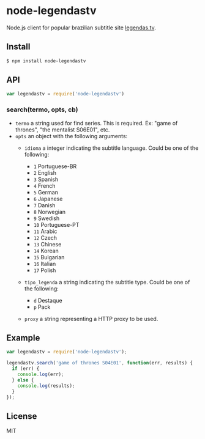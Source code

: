 # node-legendastv
 
Node.js client for popular brazilian subtitle site [legendas.tv](http://www.legendas.tv).

## Install

```sh
$ npm install node-legendastv
```

## API

```js
var legendastv = require('node-legendastv')
```

### search(termo, opts, cb)

- `termo` a string used for find series. This is required. Ex: "game of thrones", "the mentalist S06E01", etc.
- `opts` an object with the following arguments:
  - `idioma` a integer indicating the subtitle language. Could be one of the following:
    - `1`  Portuguese-BR
    - `2`  English
    - `3`  Spanish
    - `4`  French
    - `5`  German
    - `6`  Japanese
    - `7`  Danish
    - `8`  Norwegian
    - `9`  Swedish
    - `10` Portuguese-PT
    - `11` Arabic
    - `12` Czech
    - `13` Chinese
    - `14` Korean
    - `15` Bulgarian
    - `16` Italian
    - `17` Polish
  
  - `tipo_legenda` a string indicating the subtitle type. Could be one of the following:
    - `d` Destaque
    - `p` Pack
  - `proxy` a string representing a HTTP proxy to be used.
  

## Example

```js
var legendastv = require('node-legendastv');

legendastv.search('game of thrones S04E01', function(err, results) {
  if (err) {
    console.log(err);
  } else {
    console.log(results);
  }
});

```

## License

MIT